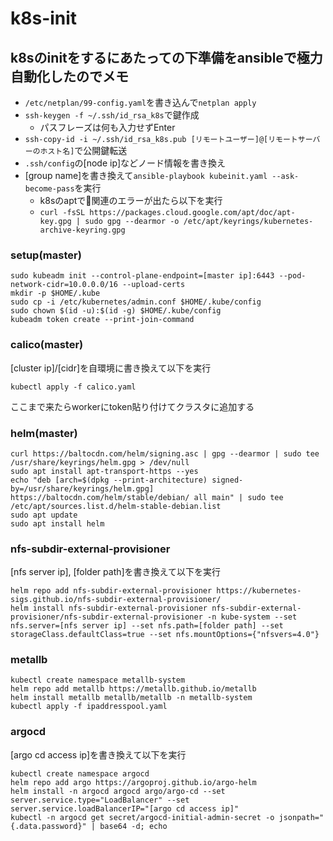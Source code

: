 # k8s-init
## k8sのinitをするにあたっての下準備をansibleで極力自動化したのでメモ
- ```/etc/netplan/99-config.yaml```を書き込んで```netplan apply```
- ```ssh-keygen -f ~/.ssh/id_rsa_k8s```で鍵作成
  - パスフレーズは何も入力せずEnter  
- ```ssh-copy-id -i ~/.ssh/id_rsa_k8s.pub [リモートユーザー]@[リモートサーバーのホスト名]```で公開鍵転送
- ```.ssh/config```の[node ip]などノード情報を書き換え
- [group name]を書き換えて```ansible-playbook kubeinit.yaml --ask-become-pass```を実行
  - k8sのaptで🔑関連のエラーが出たら以下を実行
  - ```curl -fsSL https://packages.cloud.google.com/apt/doc/apt-key.gpg | sudo gpg --dearmor -o /etc/apt/keyrings/kubernetes-archive-keyring.gpg```

### setup(master)
```
sudo kubeadm init --control-plane-endpoint=[master ip]:6443 --pod-network-cidr=10.0.0.0/16 --upload-certs
mkdir -p $HOME/.kube
sudo cp -i /etc/kubernetes/admin.conf $HOME/.kube/config
sudo chown $(id -u):$(id -g) $HOME/.kube/config
kubeadm token create --print-join-command
```
### calico(master)
[cluster ip]/[cidr]を自環境に書き換えて以下を実行
```
kubectl apply -f calico.yaml
```
ここまで来たらworkerにtoken貼り付けてクラスタに追加する
### helm(master)
```
curl https://baltocdn.com/helm/signing.asc | gpg --dearmor | sudo tee /usr/share/keyrings/helm.gpg > /dev/null
sudo apt install apt-transport-https --yes
echo "deb [arch=$(dpkg --print-architecture) signed-by=/usr/share/keyrings/helm.gpg] https://baltocdn.com/helm/stable/debian/ all main" | sudo tee /etc/apt/sources.list.d/helm-stable-debian.list
sudo apt update
sudo apt install helm
```
### nfs-subdir-external-provisioner
[nfs server ip], [folder path]を書き換えて以下を実行
```
helm repo add nfs-subdir-external-provisioner https://kubernetes-sigs.github.io/nfs-subdir-external-provisioner/
helm install nfs-subdir-external-provisioner nfs-subdir-external-provisioner/nfs-subdir-external-provisioner -n kube-system --set nfs.server=[nfs server ip] --set nfs.path=[folder path] --set storageClass.defaultClass=true --set nfs.mountOptions={"nfsvers=4.0"}
```
### metallb
```
kubectl create namespace metallb-system
helm repo add metallb https://metallb.github.io/metallb
helm install metallb metallb/metallb -n metallb-system
kubectl apply -f ipaddresspool.yaml
```
### argocd
[argo cd access ip]を書き換えて以下を実行
```
kubectl create namespace argocd
helm repo add argo https://argoproj.github.io/argo-helm
helm install -n argocd argocd argo/argo-cd --set server.service.type="LoadBalancer" --set server.service.loadBalancerIP="[argo cd access ip]"
kubectl -n argocd get secret/argocd-initial-admin-secret -o jsonpath="{.data.password}" | base64 -d; echo
```
